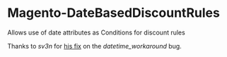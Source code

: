 # Magento-DateBasedDiscountRules
Allows use of date attributes as Conditions for discount rules

Thanks to *sv3n* for [his fix](https://magento.stackexchange.com/a/210037/50130) on the *datetime_workaround* bug.
